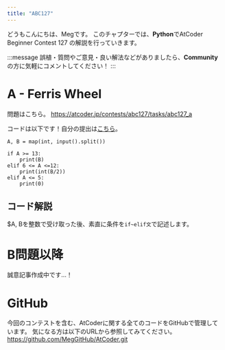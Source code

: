 ```yaml
---
title: "ABC127"
---
```


どうもこんにちは、Megです。
このチャプターでは、**Python**でAtCoder Beginner Contest 127 の解説を行っていきます。

:::message
誤植・質問やご意見・良い解法などがありましたら、**Community**の方に気軽にコメントしてください！
:::

# A - Ferris Wheel
問題はこちら。
https://atcoder.jp/contests/abc127/tasks/abc127_a

コードは以下です！自分の提出は[こちら](https://atcoder.jp/contests/abc127/submissions/27496524)。

```python: A.py
A, B = map(int, input().split())

if A >= 13:
    print(B)
elif 6 <= A <=12:
    print(int(B/2))
elif A <= 5:
    print(0)
```


## コード解説
$A, Bを整数で受け取った後、素直に条件を`if~elif文`で記述します。


# B問題以降
誠意記事作成中です…！



# GitHub
今回のコンテストを含む、AtCoderに関する全てのコードをGitHubで管理しています。
気になる方は以下のURLから参照してみてください。
https://github.com/MegGitHub/AtCoder.git
